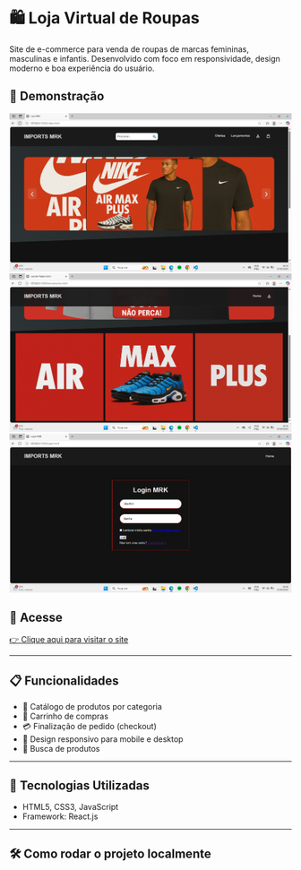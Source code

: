 # 🛍️ Loja Virtual de Roupas

Site de e-commerce para venda de roupas de marcas femininas, masculinas e infantis.
Desenvolvido com foco em responsividade, design moderno e boa experiência do usuário.

## 📸 Demonstração

![Home do Site](images/111%20(2).png)
![Novidades do Site](images/111%20(1).png)
![Login do Site](images/111%20(3).png)

## 🔗 Acesse

[👉 Clique aqui para visitar o site](https://seudominio.com)

---

## 📋 Funcionalidades

- 🧥 Catálogo de produtos por categoria
- 🛒 Carrinho de compras
- 💳 Finalização de pedido (checkout)
- 📱 Design responsivo para mobile e desktop
- 🔎 Busca de produtos

---

## 🚀 Tecnologias Utilizadas

- HTML5, CSS3, JavaScript
- Framework: React.js

---

## 🛠️ Como rodar o projeto localmente



